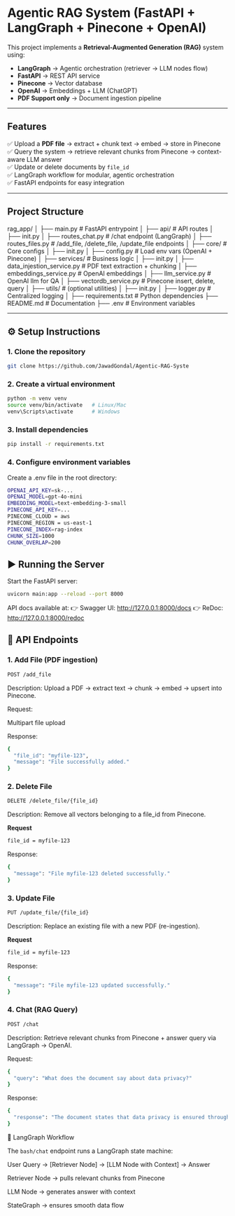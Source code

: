 # Agentic RAG System (FastAPI + LangGraph + Pinecone + OpenAI)

This project implements a **Retrieval-Augmented Generation (RAG)** system using:

- **LangGraph** → Agentic orchestration (retriever → LLM nodes flow)  
- **FastAPI** → REST API service  
- **Pinecone** → Vector database  
- **OpenAI** → Embeddings + LLM (ChatGPT)  
- **PDF Support only** → Document ingestion pipeline  

---

## Features

✅ Upload a **PDF file** → extract + chunk text → embed → store in Pinecone  
✅ Query the system → retrieve relevant chunks from Pinecone → context-aware LLM answer  
✅ Update or delete documents by `file_id`  
✅ LangGraph workflow for modular, agentic orchestration  
✅ FastAPI endpoints for easy integration  

---

## Project Structure

rag_app/
│
├── main.py # FastAPI entrypoint
│
├── api/ # API routes
│ ├── init.py
│ ├── routes_chat.py # /chat endpoint (LangGraph)
│ ├── routes_files.py # /add_file, /delete_file, /update_file endpoints
│
├── core/ # Core configs
│ ├── init.py
│ ├── config.py # Load env vars (OpenAI + Pinecone)
│
├── services/ # Business logic
│ ├── init.py
│ ├── data_injestion_service.py # PDF text extraction + chunking
│ ├── embeddings_service.py # OpenAI embeddings
│ ├── llm_service.py # OpenAI llm for QA
│ ├── vectordb_service.py # Pinecone insert, delete, query
│
├── utils/ # (optional utilities)
│ ├── init.py
│ ├── logger.py # Centralized logging
│
├── requirements.txt # Python dependencies
├── README.md # Documentation
├── .env # Environment variables

---

## ⚙️ Setup Instructions

### 1. Clone the repository

```bash
git clone https://github.com/JawadGondal/Agentic-RAG-Syste

```

### 2. Create a virtual environment

```bash
python -m venv venv
source venv/bin/activate   # Linux/Mac
venv\Scripts\activate      # Windows

```

### 3. Install dependencies

```bash
pip install -r requirements.txt

```

### 4. Configure environment variables

Create a .env file in the root directory:

```bash
OPENAI_API_KEY=sk-...
OPENAI_MODEL=gpt-4o-mini
EMBEDDING_MODEL=text-embedding-3-small
PINECONE_API_KEY=...
PINECONE_CLOUD = aws
PINECONE_REGION = us-east-1
PINECONE_INDEX=rag-index
CHUNK_SIZE=1000
CHUNK_OVERLAP=200
```

## ▶️ Running the Server

Start the FastAPI server:

```bash
uvicorn main:app --reload --port 8000
```

API docs available at:
👉 Swagger UI: http://127.0.0.1:8000/docs
👉 ReDoc: http://127.0.0.1:8000/redoc

## 📌 API Endpoints

### 1. Add File (PDF ingestion)

```bash
POST /add_file
```

Description: Upload a PDF → extract text → chunk → embed → upsert into Pinecone.

Request:

Multipart file upload

Response:

```bash
{
  "file_id": "myfile-123",
  "message": "File successfully added."
}
```

### 2. Delete File

```bash
DELETE /delete_file/{file_id}
```

Description: Remove all vectors belonging to a file_id from Pinecone.

**Request**

```bash
file_id = myfile-123
```

Response:

```bash
{
  "message": "File myfile-123 deleted successfully."
}
```

### 3. Update File

```bash
PUT /update_file/{file_id}
```

Description: Replace an existing file with a new PDF (re-ingestion).

**Request**

```bash
file_id = myfile-123
```

Response:

```bash
{
  "message": "File myfile-123 updated successfully."
}
```

### 4. Chat (RAG Query)

```bash
POST /chat
```

Description: Retrieve relevant chunks from Pinecone + answer query via LangGraph → OpenAI.

Request:

```bash
{
  "query": "What does the document say about data privacy?"
}
```


Response:

```bash
{
  "response": "The document states that data privacy is ensured through..."
}
```

🧠 LangGraph Workflow

The ```bash/chat``` endpoint runs a LangGraph state machine:

User Query → [Retriever Node] → [LLM Node with Context] → Answer


Retriever Node → pulls relevant chunks from Pinecone

LLM Node → generates answer with context

StateGraph → ensures smooth data flow
